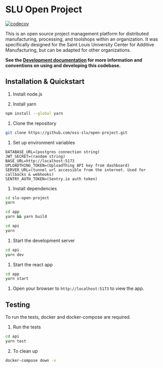 # SLU Open Project

[![codecov](https://codecov.io/gh/jackcrane/slu-open-project/graph/badge.svg?token=OUAS5BV7BW)](https://codecov.io/gh/jackcrane/slu-open-project)

This is an open source project management platform for distributed manufacturing, processing, and toolshops within an organization. It was specifically designed for the Saint Louis University Center for Additive Manufacturing, but can be adapted for other organizations.

**See the [Development documentation](doc/index.md) for more information and conventions on using and developing this codebase.**

## Installation & Quickstart

1. Install node.js

1. Install yarn

```bash
npm install --global yarn
```

1. Clone the repository

```bash
git clone https://github.com/oss-slu/open-project.git
```

1. Set up environment variables

```
DATABASE_URL=(postgres connection string)
JWT_SECRET=(random string)
BASE_URL=http://localhost:5173
UPLOADTHING_TOKEN=(UploadThing API key from dashboard)
SERVER_URL=(tunnel url accessible from the internet. Used for callbacks & webhooks)
SENTRY_AUTH_TOKEN=(Sentry.io auth token)
```

1. Install dependencies

```bash
cd slu-open-project
yarn
```

```bash
cd app
yarn && yarn build
```

```bash
cd api
yarn
```

1. Start the development server

```bash
cd api
yarn dev
```

1. Start the react app

```bash
cd app
yarn start
```

1. Open your browser to `http://localhost:5173` to view the app.

## Testing

To run the tests, docker and docker-compose are required.

1. Run the tests

```bash
cd api
yarn test
```

2. To clean up

```bash
docker-compose down -v
```
